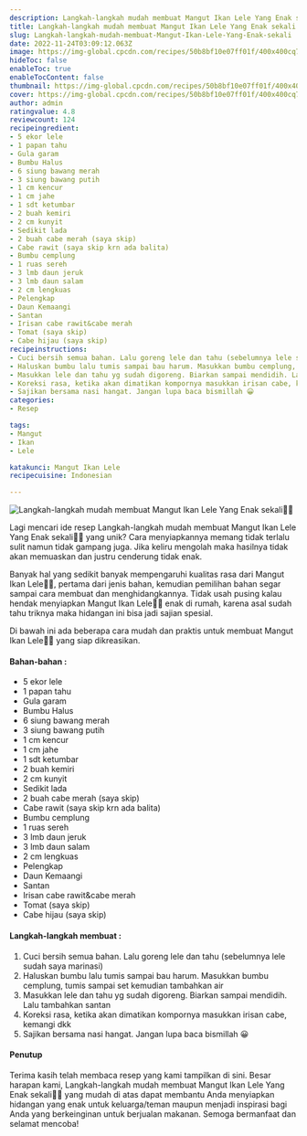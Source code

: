 ```yaml
---
description: Langkah-langkah mudah membuat Mangut Ikan Lele Yang Enak sekali"
title: Langkah-langkah mudah membuat Mangut Ikan Lele Yang Enak sekali
slug: Langkah-langkah-mudah-membuat-Mangut-Ikan-Lele-Yang-Enak-sekali
date: 2022-11-24T03:09:12.063Z
image: https://img-global.cpcdn.com/recipes/50b8bf10e07ff01f/400x400cq70/photo.jpg
hideToc: false
enableToc: true
enableTocContent: false
thumbnail: https://img-global.cpcdn.com/recipes/50b8bf10e07ff01f/400x400cq70/photo.jpg
cover: https://img-global.cpcdn.com/recipes/50b8bf10e07ff01f/400x400cq70/photo.jpg
author: admin
ratingvalue: 4.8
reviewcount: 124
recipeingredient:
- 5 ekor lele
- 1 papan tahu
- Gula garam
- Bumbu Halus
- 6 siung bawang merah
- 3 siung bawang putih
- 1 cm kencur
- 1 cm jahe
- 1 sdt ketumbar
- 2 buah kemiri
- 2 cm kunyit
- Sedikit lada
- 2 buah cabe merah (saya skip)
- Cabe rawit (saya skip krn ada balita)
- Bumbu cemplung
- 1 ruas sereh
- 3 lmb daun jeruk
- 3 lmb daun salam
- 2 cm lengkuas
- Pelengkap
- Daun Kemaangi
- Santan
- Irisan cabe rawit&cabe merah
- Tomat (saya skip)
- Cabe hijau (saya skip)
recipeinstructions:
- Cuci bersih semua bahan. Lalu goreng lele dan tahu (sebelumnya lele sudah saya marinasi)
- Haluskan bumbu lalu tumis sampai bau harum. Masukkan bumbu cemplung, tumis sampai set kemudian tambahkan air
- Masukkan lele dan tahu yg sudah digoreng. Biarkan sampai mendidih. Lalu tambahkan santan
- Koreksi rasa, ketika akan dimatikan kompornya masukkan irisan cabe, kemangi dkk
- Sajikan bersama nasi hangat. Jangan lupa baca bismillah 😀
categories:
- Resep

tags:
- Mangut
- Ikan
- Lele

katakunci: Mangut Ikan Lele
recipecuisine: Indonesian

---
```


![Langkah-langkah mudah membuat Mangut Ikan Lele Yang Enak sekali👩‍🍳](https://img-global.cpcdn.com/recipes/50b8bf10e07ff01f/400x400cq70/photo.jpg)

Lagi mencari ide resep Langkah-langkah mudah membuat Mangut Ikan Lele Yang Enak sekali👩‍🍳 yang unik? Cara menyiapkannya memang tidak terlalu sulit namun tidak gampang juga. Jika keliru mengolah maka hasilnya tidak akan memuaskan dan justru cenderung tidak enak.

Banyak hal yang sedikit banyak mempengaruhi kualitas rasa dari Mangut Ikan Lele👩‍🍳, pertama dari jenis bahan, kemudian pemilihan bahan segar sampai cara membuat dan menghidangkannya. Tidak usah pusing kalau hendak menyiapkan Mangut Ikan Lele👩‍🍳 enak di rumah, karena asal sudah tahu triknya maka hidangan ini bisa jadi sajian spesial.

Di bawah ini ada beberapa cara mudah dan praktis untuk membuat Mangut Ikan Lele👩‍🍳 yang siap dikreasikan.

<!--inarticleads1-->

#### Bahan-bahan :

- 5 ekor lele
- 1 papan tahu
- Gula garam
- Bumbu Halus
- 6 siung bawang merah
- 3 siung bawang putih
- 1 cm kencur
- 1 cm jahe
- 1 sdt ketumbar
- 2 buah kemiri
- 2 cm kunyit
- Sedikit lada
- 2 buah cabe merah (saya skip)
- Cabe rawit (saya skip krn ada balita)
- Bumbu cemplung
- 1 ruas sereh
- 3 lmb daun jeruk
- 3 lmb daun salam
- 2 cm lengkuas
- Pelengkap
- Daun Kemaangi
- Santan
- Irisan cabe rawit&cabe merah
- Tomat (saya skip)
- Cabe hijau (saya skip)

<!--inarticleads2-->

#### Langkah-langkah membuat :

1. Cuci bersih semua bahan. Lalu goreng lele dan tahu (sebelumnya lele sudah saya marinasi)
1. Haluskan bumbu lalu tumis sampai bau harum. Masukkan bumbu cemplung, tumis sampai set kemudian tambahkan air
1. Masukkan lele dan tahu yg sudah digoreng. Biarkan sampai mendidih. Lalu tambahkan santan
1. Koreksi rasa, ketika akan dimatikan kompornya masukkan irisan cabe, kemangi dkk
1. Sajikan bersama nasi hangat. Jangan lupa baca bismillah 😀

#### Penutup

Terima kasih telah membaca resep yang kami tampilkan di sini. Besar harapan kami, Langkah-langkah mudah membuat Mangut Ikan Lele Yang Enak sekali👩‍🍳 yang mudah di atas dapat membantu Anda menyiapkan hidangan yang enak untuk keluarga/teman maupun menjadi inspirasi bagi Anda yang berkeinginan untuk berjualan makanan. Semoga bermanfaat dan selamat mencoba!
